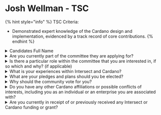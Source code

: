 # Josh Wellman - TSC

{% hint style="info" %}
TSC Criteria:

* Demonstrated expert knowledge of the Cardano design and implementation, evidenced by a track record of core contributions.
{% endhint %}

<details>

<summary>Candidates Full Name</summary>

Josh Wellman

</details>



<details>

<summary>Are you currently part of the committee they are applying for?</summary>

No

</details>



<details>

<summary>Is there a particular role within the committee that you are interested in, if so which and why? (if applicable)</summary>

No particular role in mind, but interested in learning more. My experience lends well into architecting and building out a scalable technical Support solution.

</details>



<details>

<summary>What is your experiences within Intersect and Cardano?</summary>

I'm a Cardano blockchain user interested in building out this decentralized organization, including identifying and growing potential web2 collaborations.

</details>



<details>

<summary>What are your pledges and plans should you be elected?</summary>

To attend meetings, provide feedback, and help build out this decentralized organization with my experience, including 13+ years of enterprise technical support experience.

</details>



<details>

<summary>Why should the community vote for you?</summary>

I’ve learned how to transform my weaknesses into superpowers.

I have extensive experience with company-wide collaboration, Support, and community-building--growing out processes and infrastructure with intention.

Customers and Employers are thirsty for balanced transformation, real improvements, transparency, and efficiency.

I have a broad range of experience, including enterprise pipeline assurance, lab architecture, ‘Transfer of Information (TOI)’ production and distribution, and grass-roots community growth.

I have a good understanding about how the Internet and Technology Companies of today work, and can see how this initial wave of Blockchain, AI, Quantum Computing, and NanoTechnology is pushing us into an age of Transparency, Inclusive Diversity, Abundance, Turmoil, and Truth.

My unique exposure and experience give me a focused vision into the future, which I’m using with intentionality to bring about comprehensive consciousness.

</details>



<details>

<summary>Do you have any other Cardano affiliations or possible conflicts of interests, including you as an individual or an enterprise you are associated with?</summary>

No

</details>



<details>

<summary>Are you currently in receipt of or previously received any Intersect or Cardano funding or grant?</summary>

No

</details>
